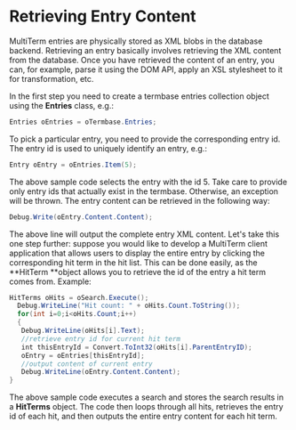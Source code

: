 
# Retrieving Entry Content

MultiTerm entries are physically stored as XML blobs in the database backend. Retrieving an entry basically involves retrieving the XML content from the database. Once you have retrieved the content of an entry, you can, for example, parse it using the DOM API, apply an XSL stylesheet to it for transformation, etc.

In the first step you need to create a termbase entries collection object using the **Entries** class, e.g.:


```cs
Entries oEntries = oTermbase.Entries;
```

To pick a particular entry, you need to provide the corresponding entry id. The entry id is used to uniquely identify an entry, e.g.:


```cs
Entry oEntry = oEntries.Item(5);
```

The above sample code selects the entry with the id 5. Take care to provide only entry ids that actually exist in the termbase. Otherwise, an exception will be thrown. The entry content can be retrieved in the following way:


```cs
Debug.Write(oEntry.Content.Content);
```

The above line will output the complete entry XML content. Let's take this one step further: suppose you would like to develop a MultiTerm client application that allows users to display the entire entry by clicking the corresponding hit term in the hit list. This can be done easily, as the **HitTerm **object allows you to retrieve the id of the entry a hit term comes from. Example:


```cs
HitTerms oHits = oSearch.Execute();
  Debug.WriteLine("Hit count: " + oHits.Count.ToString());
  for(int i=0;i<oHits.Count;i++)
  {
   Debug.WriteLine(oHits[i].Text);
   //retrieve entry id for current hit term
   int thisEntryId = Convert.ToInt32(oHits[i].ParentEntryID);
   oEntry = oEntries[thisEntryId];
   //output content of current entry
   Debug.WriteLine(oEntry.Content.Content);
}
```

The above sample code executes a search and stores the search results in a **HitTerms** object. The code then loops through all hits, retrieves the entry id of each hit, and then outputs the entire entry content for each hit term.




